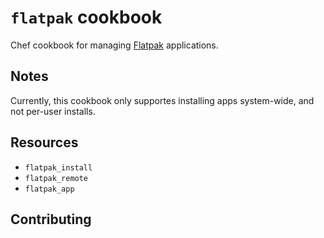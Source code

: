 # `flatpak` cookbook

Chef cookbook for managing [Flatpak](https://github.com/flatpak/flatpak) applications.

## Notes

Currently, this cookbook only supportes installing apps system-wide, and not per-user installs.

## Resources

- `flatpak_install`
- `flatpak_remote`
- `flatpak_app`

## Contributing


